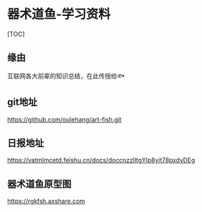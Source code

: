 # 器术道鱼-学习资料

[TOC]



## 缘由
互联网各大前辈的知识总结，在此传授给🐟
### 



## git地址

https://github.com/oulehang/art-fish.git

## 日报地址

https://vatmlmcetd.feishu.cn/docs/doccnzzlItgYIp8yjt78pxdyDEg

## 器术道鱼原型图

https://rgkfsh.axshare.com

